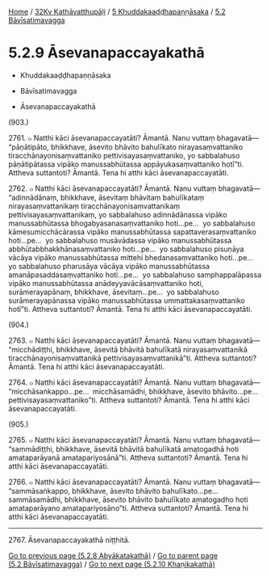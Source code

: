 
[Home](/) / [32Kv Kathāvatthupāḷi](../...md) / [5 Khuddakaaḍḍhapaṇṇāsaka](...md) / [5.2 Bāvīsatimavagga](../32Kv/5/5.2.md)

# 5.2.9 Āsevanapaccayakathā

* Khuddakaaḍḍhapaṇṇāsaka

* Bāvīsatimavagga

* Āsevanapaccayakathā

(903.)

2761\. ๐ Natthi kāci āsevanapaccayatāti? Āmantā. Nanu vuttaṃ bhagavatā—  “pāṇātipāto, bhikkhave, āsevito bhāvito bahulīkato nirayasaṃvattaniko tiracchānayonisaṃvattaniko pettivisayasaṃvattaniko, yo sabbalahuso pāṇātipātassa vipāko manussabhūtassa appāyukasaṃvattaniko hotī”ti. Attheva suttantoti? Āmantā. Tena hi atthi kāci āsevanapaccayatāti.

2762\. ๐ Natthi kāci āsevanapaccayatāti? Āmantā. Nanu vuttaṃ bhagavatā—  “adinnādānaṃ, bhikkhave, āsevitaṃ bhāvitaṃ bahulīkataṃ nirayasaṃvattanikaṃ tiracchānayonisaṃvattanikaṃ pettivisayasaṃvattanikaṃ, yo sabbalahuso adinnādānassa vipāko manussabhūtassa bhogabyasanasaṃvattaniko hoti…pe…  yo sabbalahuso kāmesumicchācārassa vipāko manussabhūtassa sapattaverasaṃvattaniko hoti…pe…  yo sabbalahuso musāvādassa vipāko manussabhūtassa abbhūtabbhakkhānasaṃvattaniko hoti…pe…  yo sabbalahuso pisuṇāya vācāya vipāko manussabhūtassa mittehi bhedanasaṃvattaniko hoti…pe…  yo sabbalahuso pharusāya vācāya vipāko manussabhūtassa amanāpasaddasaṃvattaniko hoti…pe…  yo sabbalahuso samphappalāpassa vipāko manussabhūtassa anādeyyavācāsaṃvattaniko hoti, surāmerayapānaṃ, bhikkhave, āsevitaṃ…pe…  yo sabbalahuso surāmerayapānassa vipāko manussabhūtassa ummattakasaṃvattaniko hotī”ti. Attheva suttantoti? Āmantā. Tena hi atthi kāci āsevanapaccayatāti.

(904.)

2763\. ๐ Natthi kāci āsevanapaccayatāti? Āmantā. Nanu vuttaṃ bhagavatā—  “micchādiṭṭhi, bhikkhave, āsevitā bhāvitā bahulīkatā nirayasaṃvattanikā tiracchānayonisaṃvattanikā pettivisayasaṃvattanikā”ti. Attheva suttantoti? Āmantā. Tena hi atthi kāci āsevanapaccayatāti.

2764\. ๐ Natthi kāci āsevanapaccayatāti? Āmantā. Nanu vuttaṃ bhagavatā—  “micchāsaṅkappo…pe…  micchāsamādhi, bhikkhave, āsevito bhāvito…pe…  pettivisayasaṃvattaniko”ti. Attheva suttantoti? Āmantā. Tena hi atthi kāci āsevanapaccayatāti.

(905.)

2765\. ๐ Natthi kāci āsevanapaccayatāti? Āmantā. Nanu vuttaṃ bhagavatā—  “sammādiṭṭhi, bhikkhave, āsevitā bhāvitā bahulīkatā amatogadhā hoti amataparāyanā amatapariyosānā”ti. Attheva suttantoti? Āmantā. Tena hi atthi kāci āsevanapaccayatāti.

2766\. ๐ Natthi kāci āsevanapaccayatāti? Āmantā. Nanu vuttaṃ bhagavatā—  “sammāsaṅkappo, bhikkhave, āsevito bhāvito bahulīkato…pe…  sammāsamādhi, bhikkhave, āsevito bhāvito bahulīkato amatogadho hoti amataparāyano amatapariyosāno”ti. Attheva suttantoti? Āmantā. Tena hi atthi kāci āsevanapaccayatāti.

---

2767\. Āsevanapaccayakathā niṭṭhitā.



[Go to previous page (5.2.8 Abyākatakathā)](5.2.8.md) / [Go to parent page (5.2 Bāvīsatimavagga)](../32Kv/5/5.2.md) / [Go to next page (5.2.10 Khaṇikakathā)](5.2.10.md)


